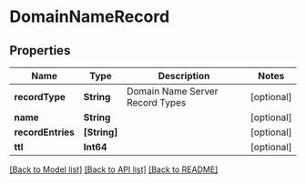 # DomainNameRecord

## Properties
Name | Type | Description | Notes
------------ | ------------- | ------------- | -------------
**recordType** | **String** | Domain Name Server Record Types | [optional] 
**name** | **String** |  | [optional] 
**recordEntries** | **[String]** |  | [optional] 
**ttl** | **Int64** |  | [optional] 

[[Back to Model list]](../README#documentation-for-models) [[Back to API list]](../README#documentation-for-api-endpoints) [[Back to README]](../README)


